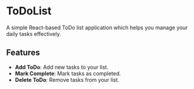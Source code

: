 # ToDoList

A simple React-based ToDo list application which helps you manage your daily tasks effectively.

## Features

- **Add ToDo**: Add new tasks to your list.
- **Mark Complete**: Mark tasks as completed.
- **Delete ToDo**: Remove tasks from your list.
